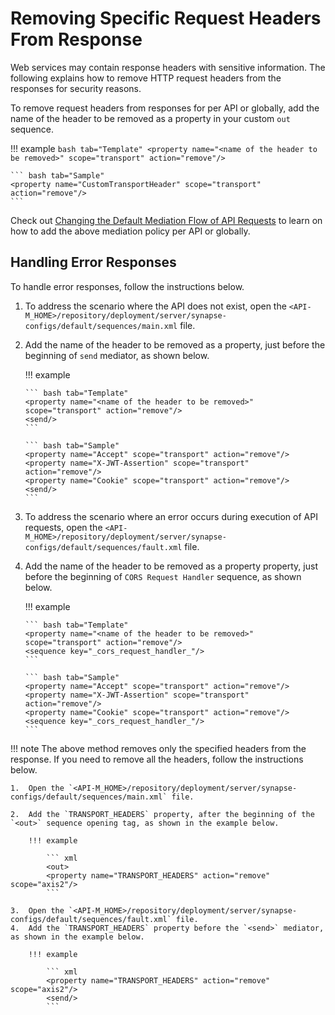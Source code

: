 # Removing Specific Request Headers From Response

Web services may contain response headers with sensitive information. The following explains how to remove HTTP request headers from the responses for security reasons.

To remove request headers from responses for per API or globally, add the name of the header to be removed as a property in your custom `out` sequence.
  
!!! example
    ``` bash tab="Template"
    <property name="<name of the header to be removed>" scope="transport" action="remove"/>
    ```

    ``` bash tab="Sample"
    <property name="CustomTransportHeader" scope="transport" action="remove"/>
    ```
Check out [Changing the Default Mediation Flow of API Requests]({{base_path}}/learn/api-gateway/message-mediation/changing-the-default-mediation-flow-of-api-requests) to learn on how to
add the above mediation policy per API or globally.

## Handling Error Responses

To handle error responses, follow the instructions below. 

1.  To address the scenario where the API does not exist, open the `<API-M_HOME>/repository/deployment/server/synapse-configs/default/sequences/main.xml` file.
3.  Add the name of the header to be removed as a property, just before the beginning of `send` mediator, as shown below.
    
    !!! example

        ``` bash tab="Template"
        <property name="<name of the header to be removed>" scope="transport" action="remove"/>
        <send/>
        ```

        ``` bash tab="Sample"
        <property name="Accept" scope="transport" action="remove"/>
        <property name="X-JWT-Assertion" scope="transport" action="remove"/>
        <property name="Cookie" scope="transport" action="remove"/> 
        <send/>
        ```

4.  To address the scenario where an error occurs during execution of API requests, open the `<API-M_HOME>/repository/deployment/server/synapse-configs/default/sequences/fault.xml` file.
5.  Add the name of the header to be removed as a property property, just before the beginning of `CORS Request Handler` sequence, as shown below.

    !!! example

        ``` bash tab="Template"
        <property name="<name of the header to be removed>" scope="transport" action="remove"/>
        <sequence key="_cors_request_handler_"/>
        ```

        ``` bash tab="Sample"
        <property name="Accept" scope="transport" action="remove"/>
        <property name="X-JWT-Assertion" scope="transport" action="remove"/>
        <property name="Cookie" scope="transport" action="remove"/>
        <sequence key="_cors_request_handler_"/>
        ```
          

!!! note
    The above method removes only the specified headers from the response. If you need to remove all the headers, follow the instructions below.

    1.  Open the `<API-M_HOME>/repository/deployment/server/synapse-configs/default/sequences/main.xml` file.

    2.  Add the `TRANSPORT_HEADERS` property, after the beginning of the `<out>` sequence opening tag, as shown in the example below.

        !!! example

            ``` xml
            <out>
            <property name="TRANSPORT_HEADERS" action="remove" scope="axis2"/>
            ```

    3.  Open the `<API-M_HOME>/repository/deployment/server/synapse-configs/default/sequences/fault.xml` file.
    4.  Add the `TRANSPORT_HEADERS` property before the `<send>` mediator, as shown in the example below.

        !!! example

            ``` xml
            <property name="TRANSPORT_HEADERS" action="remove" scope="axis2"/>
            <send/>
            ```

